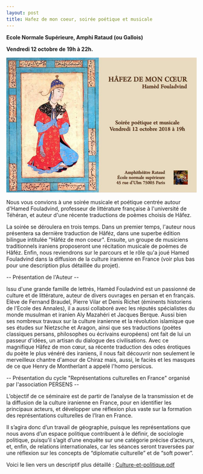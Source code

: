 ```yaml
---
layout: post
title: Hafez de mon coeur, soirée poétique et musicale
---
```





**Ecole Normale Supérieure, Amphi Rataud (ou Gallois)** 

**Vendredi 12 octobre de 19h à 22h.**

  

![](/images/43083344_1155177027979187_904358200860475392_n.jpg)

  
Nous vous convions à une soirée musicale et poétique centrée autour d'Hamed Fouladvind, professeur de littérature française à l'université de Téhéran, et auteur d'une récente traductions de poèmes choisis de Hâfez.  
  
La soirée se déroulera en trois temps. Dans un premier temps, l'auteur nous présentera sa dernière traduction de Hâféz, dans une superbe édition bilingue intitulée "Hâféz de mon coeur". Ensuite, un groupe de musiciens traditionnels iraniens proposeront une récitation musicale de poèmes de Hâféz. Enfin, nous reviendrons sur le parcours et le rôle qu'a joué Hamed Fouladvind dans la diffusion de la culture iranienne en France (voir plus bas pour une description plus détaillée du projet).   
  
\-- Présentation de l'Auteur --   
  
Issu d'une grande famille de lettrés, Hamèd Fouladvind est un passionné de culture et de littérature, auteur de divers ouvrages en persan et en français. Elève de Fernand Braudel, Pierre Vilar et Denis Richet (éminents historiens de l'Ecole des Annales), il a aussi collaboré avec les réputés spécialistes du monde musulman et iranien Aly Mazahéri et Jacques Berque. Aussi bien ses nombreux travaux sur la culture iranienne et la révolution islamique que ses études sur Nietzsche et Aragon, ainsi que ses traductions (poètes classiques persans, philosophes ou écrivains européens) ont fait de lui un passeur d'idées, un artisan du dialogue des civilisations. Avec ce magnifique Hâfez de mon cœur, sa récente traduction des odes érotiques du poète le plus vénéré des iraniens, il nous fait découvrir non seulement le merveilleux chantre d'amour de Chiraz mais, aussi, le faciès et les masques de ce que Henry de Montherlant a appelé l'homo persicus.  
  
\-- Présentation du cycle "Représentations culturelles en France" organisé par l'association PERSENS --   
  
L’objectif de ce séminaire est de partir de l’analyse de la transmission et de la diffusion de la culture iranienne en France, pour en identifier les principaux acteurs, et développer une réflexion plus vaste sur la formation des représentations culturelles de l’Iran en France.  
  
Il s’agira donc d’un travail de géographie, puisque les représentations que nous avons d’un espace politique contribuent à le définir, de sociologie politique, puisqu’il s’agit d’une enquête sur une catégorie précise d’acteurs, et, enfin, de relations internationales, car les séances seront traversées par une réflexion sur les concepts de “diplomatie culturelle” et de “soft power”.   
  
Voici le lien vers un descriptif plus détaillé : [Culture-et-politique.pdf](/pages/Culture-et-politique_Version-finale)
